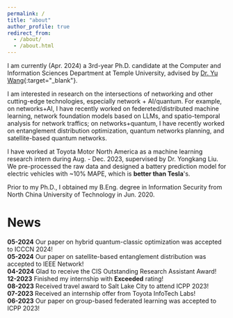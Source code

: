 ```yaml
---
permalink: /
title: "about"
author_profile: true
redirect_from: 
  - /about/
  - /about.html
---
```


I am currently (Apr. 2024) a 3rd-year Ph.D. candidate at the Computer and Information Sciences Department at Temple University, advised by [Dr. Yu Wang](https://cis.temple.edu/~yu/){:target="_blank"}.  

I am interested in research on the intersections of networking and other cutting-edge technologies, especially network + AI/quantum. For example, on networks+AI, I have recently worked on federeted/distributed machine learning, network foundation models based on LLMs, and spatio-temporal analysis for network traffics; on networks+quantum, I have recently worked on entanglement distribution optimization, quantum networks planning, and satellite-based quantum networks. 

I have worked at Toyota Motor North America as a machine learning research intern during Aug. - Dec. 2023, supervised by Dr. Yongkang Liu.  We pre-processed the raw data and designed a battery prediction model for electric vehicles with ~10% MAPE, which is **better than Tesla**'s.

Prior to my Ph.D., I obtained my B.Eng. degree in Information Security from North China University of Technology in Jun. 2020.  


# News  

**05-2024**  Our paper on hybrid quantum-classic optimization was accepted to ICCCN 2024!  
**05-2024**  Our paper on satellite-based entanglement distribution was accepted to IEEE Network!  
**04-2024**  Glad to receive the CIS Outstanding Research Assistant Award!  
**12-2023**  Finished my internship with **Exceeded** rating!  
**08-2023**  Received travel award to Salt Lake City to attend ICPP 2023!  
**07-2023**  Received an internship offer from Toyota InfoTech Labs!  
**06-2023**  Our paper on group-based federated learning was accepted to ICPP 2023!  

